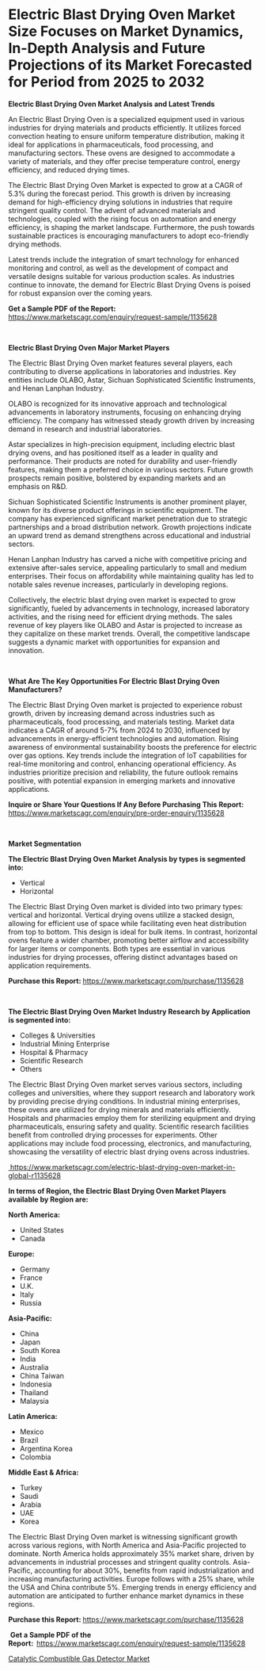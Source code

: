 <p><h1>Electric Blast Drying Oven Market Size Focuses on Market Dynamics, In-Depth Analysis and Future Projections of its Market Forecasted for Period from 2025 to 2032</h1></p><p><strong>Electric Blast Drying Oven Market Analysis and Latest Trends</strong></p>
<p><p>An Electric Blast Drying Oven is a specialized equipment used in various industries for drying materials and products efficiently. It utilizes forced convection heating to ensure uniform temperature distribution, making it ideal for applications in pharmaceuticals, food processing, and manufacturing sectors. These ovens are designed to accommodate a variety of materials, and they offer precise temperature control, energy efficiency, and reduced drying times.</p><p>The Electric Blast Drying Oven Market is expected to grow at a CAGR of 5.3% during the forecast period. This growth is driven by increasing demand for high-efficiency drying solutions in industries that require stringent quality control. The advent of advanced materials and technologies, coupled with the rising focus on automation and energy efficiency, is shaping the market landscape. Furthermore, the push towards sustainable practices is encouraging manufacturers to adopt eco-friendly drying methods. </p><p>Latest trends include the integration of smart technology for enhanced monitoring and control, as well as the development of compact and versatile designs suitable for various production scales. As industries continue to innovate, the demand for Electric Blast Drying Ovens is poised for robust expansion over the coming years.</p></p>
<p><strong>Get a Sample PDF of the Report:&nbsp;</strong> <a href="https://www.marketscagr.com/enquiry/request-sample/1135628?utm_campaign=2241&utm_medium=2&utm_source=Github&utm_content=ia&utm_term=18022025&utm_id=electric-blast-drying-oven">https://www.marketscagr.com/enquiry/request-sample/1135628</a></p>
<p>&nbsp;</p>
<p><strong>Electric Blast Drying Oven Major Market Players</strong></p>
<p><p>The Electric Blast Drying Oven market features several players, each contributing to diverse applications in laboratories and industries. Key entities include OLABO, Astar, Sichuan Sophisticated Scientific Instruments, and Henan Lanphan Industry.</p><p>OLABO is recognized for its innovative approach and technological advancements in laboratory instruments, focusing on enhancing drying efficiency. The company has witnessed steady growth driven by increasing demand in research and industrial laboratories.</p><p>Astar specializes in high-precision equipment, including electric blast drying ovens, and has positioned itself as a leader in quality and performance. Their products are noted for durability and user-friendly features, making them a preferred choice in various sectors. Future growth prospects remain positive, bolstered by expanding markets and an emphasis on R&D.</p><p>Sichuan Sophisticated Scientific Instruments is another prominent player, known for its diverse product offerings in scientific equipment. The company has experienced significant market penetration due to strategic partnerships and a broad distribution network. Growth projections indicate an upward trend as demand strengthens across educational and industrial sectors.</p><p>Henan Lanphan Industry has carved a niche with competitive pricing and extensive after-sales service, appealing particularly to small and medium enterprises. Their focus on affordability while maintaining quality has led to notable sales revenue increases, particularly in developing regions.</p><p>Collectively, the electric blast drying oven market is expected to grow significantly, fueled by advancements in technology, increased laboratory activities, and the rising need for efficient drying methods. The sales revenue of key players like OLABO and Astar is projected to increase as they capitalize on these market trends. Overall, the competitive landscape suggests a dynamic market with opportunities for expansion and innovation.</p></p>
<p>&nbsp;</p>
<p><strong>What Are The Key Opportunities For Electric Blast Drying Oven Manufacturers?</strong></p>
<p><p>The Electric Blast Drying Oven market is projected to experience robust growth, driven by increasing demand across industries such as pharmaceuticals, food processing, and materials testing. Market data indicates a CAGR of around 5-7% from 2024 to 2030, influenced by advancements in energy-efficient technologies and automation. Rising awareness of environmental sustainability boosts the preference for electric over gas options. Key trends include the integration of IoT capabilities for real-time monitoring and control, enhancing operational efficiency. As industries prioritize precision and reliability, the future outlook remains positive, with potential expansion in emerging markets and innovative applications.</p></p>
<p><strong>Inquire or Share Your Questions If Any Before Purchasing This Report:</strong> <a href="https://www.marketscagr.com/enquiry/pre-order-enquiry/1135628?utm_campaign=2241&utm_medium=2&utm_source=Github&utm_content=ia&utm_term=18022025&utm_id=electric-blast-drying-oven">https://www.marketscagr.com/enquiry/pre-order-enquiry/1135628</a></p>
<p>&nbsp;</p>
<p><strong>Market Segmentation</strong></p>
<p><strong>The Electric Blast Drying Oven Market Analysis by types is segmented into:</strong></p>
<p><ul><li>Vertical</li><li>Horizontal</li></ul></p>
<p><p>The Electric Blast Drying Oven market is divided into two primary types: vertical and horizontal. Vertical drying ovens utilize a stacked design, allowing for efficient use of space while facilitating even heat distribution from top to bottom. This design is ideal for bulk items. In contrast, horizontal ovens feature a wider chamber, promoting better airflow and accessibility for larger items or components. Both types are essential in various industries for drying processes, offering distinct advantages based on application requirements.</p></p>
<p><strong>Purchase this Report:&nbsp;</strong><a href="https://www.marketscagr.com/purchase/1135628?utm_campaign=2241&utm_medium=2&utm_source=Github&utm_content=ia&utm_term=18022025&utm_id=electric-blast-drying-oven">https://www.marketscagr.com/purchase/1135628</a></p>
<p>&nbsp;</p>
<p><strong>The Electric Blast Drying Oven Market Industry Research by Application is segmented into:</strong></p>
<p><ul><li>Colleges & Universities</li><li>Industrial Mining Enterprise</li><li>Hospital & Pharmacy</li><li>Scientific Research</li><li>Others</li></ul></p>
<p><p>The Electric Blast Drying Oven market serves various sectors, including colleges and universities, where they support research and laboratory work by providing precise drying conditions. In industrial mining enterprises, these ovens are utilized for drying minerals and materials efficiently. Hospitals and pharmacies employ them for sterilizing equipment and drying pharmaceuticals, ensuring safety and quality. Scientific research facilities benefit from controlled drying processes for experiments. Other applications may include food processing, electronics, and manufacturing, showcasing the versatility of electric blast drying ovens across industries.</p></p>
<p><a href="https://www.marketscagr.com/electric-blast-drying-oven-market-in-global-r1135628?utm_campaign=2241&utm_medium=2&utm_source=Github&utm_content=ia&utm_term=18022025&utm_id=electric-blast-drying-oven">&nbsp;https://www.marketscagr.com/electric-blast-drying-oven-market-in-global-r1135628</a></p>
<p><strong>In terms of Region, the Electric Blast Drying Oven Market Players available by Region are:</strong></p>
<p>
    <p> <strong> North America: </strong>
        <ul>
            <li>United States</li>
            <li>Canada</li>
        </ul>
        </p> 
    <p> <strong> Europe: </strong>
        <ul>
            <li>Germany</li>
            <li>France</li>
            <li>U.K.</li>
            <li>Italy</li>
            <li>Russia</li>
        </ul>
        </p> 
    <p> <strong> Asia-Pacific: </strong>
        <ul>
            <li>China</li>
            <li>Japan</li>
            <li>South Korea</li>
            <li>India</li>
            <li>Australia</li>
            <li>China Taiwan</li>
            <li>Indonesia</li>
            <li>Thailand</li>
            <li>Malaysia</li>
        </ul>
        </p> 
    <p> <strong> Latin America: </strong>
        <ul>
            <li>Mexico</li>
            <li>Brazil</li>
            <li>Argentina Korea</li>
            <li>Colombia</li>
        </ul>
        </p> 
    <p> <strong> Middle East & Africa: </strong>
        <ul>
            <li>Turkey</li>
            <li>Saudi</li>
            <li>Arabia</li>
            <li>UAE</li>
            <li>Korea</li>
        </ul>
    </p>
    </p>
<p><p>The Electric Blast Drying Oven market is witnessing significant growth across various regions, with North America and Asia-Pacific projected to dominate. North America holds approximately 35% market share, driven by advancements in industrial processes and stringent quality controls. Asia-Pacific, accounting for about 30%, benefits from rapid industrialization and increasing manufacturing activities. Europe follows with a 25% share, while the USA and China contribute 5%. Emerging trends in energy efficiency and automation are anticipated to further enhance market dynamics in these regions.</p></p>
<p><strong>Purchase this Report: </strong><a href="https://www.marketscagr.com/purchase/1135628?utm_campaign=2241&utm_medium=2&utm_source=Github&utm_content=ia&utm_term=18022025&utm_id=electric-blast-drying-oven">https://www.marketscagr.com/purchase/1135628</a></p>
<p>&nbsp;<strong>Get a Sample PDF of the Report:&nbsp;&nbsp;</strong><a href="https://www.marketscagr.com/enquiry/request-sample/1135628?utm_campaign=2241&utm_medium=2&utm_source=Github&utm_content=ia&utm_term=18022025&utm_id=electric-blast-drying-oven">https://www.marketscagr.com/enquiry/request-sample/1135628</a></p>
<p><strong></strong></p>
<p><p><a href="https://github.com/seanmcma708/Market-Research-Report-List-1/blob/main/catalytic-combustible-gas-detector-market.md?utm_campaign=2241&utm_medium=2&utm_source=Github&utm_content=ia&utm_term=18022025&utm_id=electric-blast-drying-oven">Catalytic Combustible Gas Detector Market</a></p></p>
